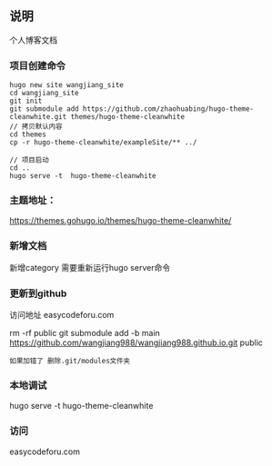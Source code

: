 ## 说明

个人博客文档

### 项目创建命令

    hugo new site wangjiang_site
    cd wangjiang_site 
    git init
    git submodule add https://github.com/zhaohuabing/hugo-theme-cleanwhite.git themes/hugo-theme-cleanwhite
    // 拷贝默认内容
    cd themes
    cp -r hugo-theme-cleanwhite/exampleSite/** ../
    
    // 项目启动
    cd ..
    hugo serve -t  hugo-theme-cleanwhite

### 主题地址：

https://themes.gohugo.io/themes/hugo-theme-cleanwhite/

### 新增文档

新增category 需要重新运行hugo server命令

### 更新到github

访问地址 easycodeforu.com




rm -rf public
git submodule add -b main https://github.com/wangjiang988/wangjiang988.github.io.git public

`如果加错了 删除.git/modules文件夹`


### 本地调试

hugo serve -t  hugo-theme-cleanwhite


### 访问

easycodeforu.com


